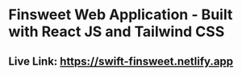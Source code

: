 # Finsweet Web Application -  Built with React JS and Tailwind CSS

## Live Link: https://swift-finsweet.netlify.app